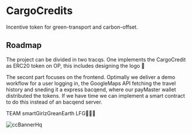 # CargoCredits
Incentive token for green-transport and carbon-offset.


## Roadmap

The project can be divided in two tracqs.
One implements the CargoCredit as ERC20 token on OP, this includes designing the logo 🎨

The secont part focuses on the frontend. Optimally we deliver a demo workflow for a user logging in, the GoogleMaps API fetching the travel history and sneding it a express bacqend, where our payMaster wallet distributed the tokens. If we have time we can implement a smart contract to do this instead of an bacqend server.


TEAM smartGirlzGreanEarth LFG🚀🚀🚀


![ccBannerHq](https://user-images.githubusercontent.com/25290565/195901960-80604c1c-61fd-420b-818a-c8502fde8325.jpg)

